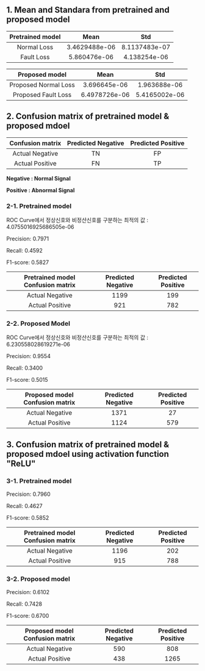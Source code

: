 ## 1. Mean and Standara from pretrained and proposed model
Pretrained model | Mean | Std
|:------:|:---:|:---:|
Normal Loss | 3.4629488e-06  | 8.1137483e-07
Fault Loss | 5.860476e-06  | 4.138254e-06

Proposed model | Mean | Std
|:------:|:---:|:---:|
Proposed Normal Loss |  3.696645e-06  |  1.963688e-06
Proposed Fault Loss |  6.4978726e-06  |  5.4165002e-06


## 2. Confusion matrix of pretrained model & proposed mdoel
Confusion matrix | Predicted Negative  |  Predicted Positive
|:------:|:---:|:---:|
Actual Negative   |      TN            |         FP
Actual Positive   |      FN            |         TP

**Negative : Normal Signal**

**Positive : Abnormal Signal**

### 2-1. Pretrained model
ROC Curve에서 정상신호와 비정산신호를 구분하는 최적의 값 : 4.0755016925686505e-06

Precision: 0.7971

Recall: 0.4592

F1-score: 0.5827

Pretrained model Confusion matrix | Predicted Negative  |  Predicted Positive
|:------:|:---:|:---:|
Actual Negative   |     1199            |         199
Actual Positive   |     921            |         782

### 2-2. Proposed Model
ROC Curve에서 정상신호와 비정산신호를 구분하는 최적의 값 : 6.230558028619271e-06

Precision: 0.9554

Recall: 0.3400

F1-score: 0.5015

Proposed model Confusion matrix | Predicted Negative  |  Predicted Positive
|:------:|:---:|:---:|
Actual Negative   |     1371            |         27
Actual Positive   |     1124            |         579


## 3. Confusion matrix of pretrained model & proposed mdoel using activation function "ReLU"

### 3-1. Pretrained model

Precision: 0.7960

Recall: 0.4627

F1-score: 0.5852

Pretrained model Confusion matrix | Predicted Negative  |  Predicted Positive
|:------:|:---:|:---:|
Actual Negative   |     1196            |         202
Actual Positive   |     915            |         788

### 3-2. Proposed model

Precision: 0.6102

Recall: 0.7428

F1-score: 0.6700

Proposed model Confusion matrix | Predicted Negative  |  Predicted Positive
|:------:|:---:|:---:|
Actual Negative   |     590            |         808
Actual Positive   |     438            |         1265
